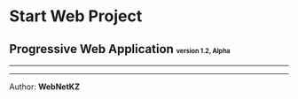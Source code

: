 <h1>Start Web Project</h1>
<h2>Progressive Web Application <span style="font-size: 0.7rem;">version 1.2, Alpha</span></h2>

<hr>


<hr>

<p>Author: <b>WebNetKZ</b></p>